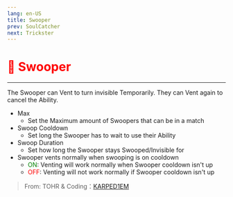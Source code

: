 ```yaml
---
lang: en-US
title: Swooper
prev: SoulCatcher
next: Trickster
---
```


# <font color="red">🦇 <b>Swooper</b></font> <Badge text="Concealing" type="tip" vertical="middle"/>

***

The Swooper can Vent to turn invisible Temporarily. They can Vent again to cancel the Ability.

- Max
  - Set the Maximum amount of Swoopers that can be in a match
- Swoop Cooldown
  - Set long the Swooper has to wait to use their Ability
- Swoop Duration
  - Set how long the Swooper stays Swooped/Invisible for
- Swooper vents normally when swooping is on cooldown
  - <font color=green>ON</font>: Venting will work normally when Swooper cooldown isn't up
  - <font color=red>OFF</font>: Venting will not work normally if Swooper cooldown isn't up

> From: TOHR & Coding：[KARPED1EM](https://github.com/KARPED1EM)
